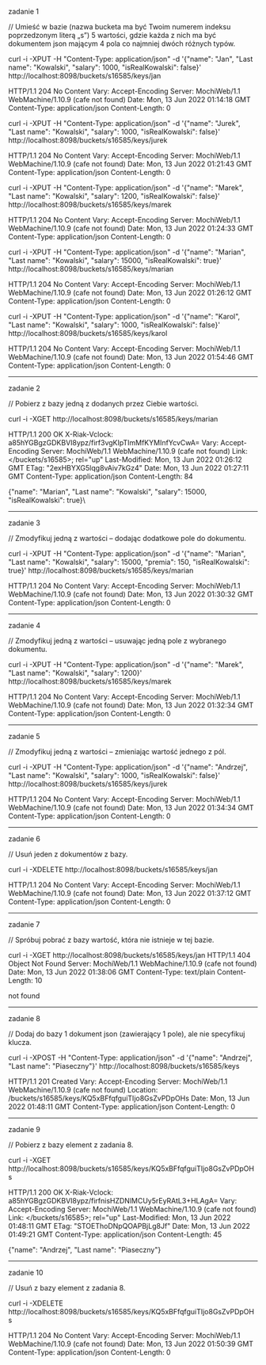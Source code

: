zadanie 1

// Umieść w bazie (nazwa bucketa ma być Twoim numerem indeksu poprzedzonym literą „s”) 5 wartości, gdzie każda z nich ma być dokumentem json mającym 4 pola co najmniej dwóch różnych typów.

curl -i -XPUT -H "Content-Type: application/json" -d '{"name": "Jan", "Last name": "Kowalski", "salary": 1000, "isRealKowalski": false}' http://localhost:8098/buckets/s16585/keys/jan

HTTP/1.1 204 No Content
Vary: Accept-Encoding
Server: MochiWeb/1.1 WebMachine/1.10.9 (cafe not found)
Date: Mon, 13 Jun 2022 01:14:18 GMT
Content-Type: application/json
Content-Length: 0


curl -i -XPUT -H "Content-Type: application/json" -d '{"name": "Jurek", "Last name": "Kowalski", "salary": 1000, "isRealKowalski": false}' http://localhost:8098/buckets/s16585/keys/jurek

HTTP/1.1 204 No Content
Vary: Accept-Encoding
Server: MochiWeb/1.1 WebMachine/1.10.9 (cafe not found)
Date: Mon, 13 Jun 2022 01:21:43 GMT
Content-Type: application/json
Content-Length: 0


curl -i -XPUT -H "Content-Type: application/json" -d '{"name": "Marek", "Last name": "Kowalski", "salary": 1200, "isRealKowalski": false}' http://localhost:8098/buckets/s16585/keys/marek

HTTP/1.1 204 No Content
Vary: Accept-Encoding
Server: MochiWeb/1.1 WebMachine/1.10.9 (cafe not found)
Date: Mon, 13 Jun 2022 01:24:33 GMT
Content-Type: application/json
Content-Length: 0


curl -i -XPUT -H "Content-Type: application/json" -d '{"name": "Marian", "Last name": "Kowalski", "salary": 15000, "isRealKowalski": true}' http://localhost:8098/buckets/s16585/keys/marian

HTTP/1.1 204 No Content
Vary: Accept-Encoding
Server: MochiWeb/1.1 WebMachine/1.10.9 (cafe not found)
Date: Mon, 13 Jun 2022 01:26:12 GMT
Content-Type: application/json
Content-Length: 0


curl -i -XPUT -H "Content-Type: application/json" -d '{"name": "Karol", "Last name": "Kowalski", "salary": 1000, "isRealKowalski": false}' http://localhost:8098/buckets/s16585/keys/karol

HTTP/1.1 204 No Content
Vary: Accept-Encoding
Server: MochiWeb/1.1 WebMachine/1.10.9 (cafe not found)
Date: Mon, 13 Jun 2022 01:54:46 GMT
Content-Type: application/json
Content-Length: 0

--------------------------------------

zadanie 2

// Pobierz z bazy jedną z dodanych przez Ciebie wartości.

curl -i -XGET http://localhost:8098/buckets/s16585/keys/marian

HTTP/1.1 200 OK
X-Riak-Vclock: a85hYGBgzGDKBVI8ypz/firf3vgKIpTImMfKYMInfYcvCwA=
Vary: Accept-Encoding
Server: MochiWeb/1.1 WebMachine/1.10.9 (cafe not found)
Link: </buckets/s16585>; rel="up"
Last-Modified: Mon, 13 Jun 2022 01:26:12 GMT
ETag: "2exHBYXG5lqg8vAiv7kGz4"
Date: Mon, 13 Jun 2022 01:27:11 GMT
Content-Type: application/json
Content-Length: 84

{"name": "Marian", "Last name": "Kowalski", "salary": 15000, "isRealKowalski": true}\

--------------------------------------

zadanie 3

// Zmodyfikuj jedną z wartości – dodając dodatkowe pole do dokumentu.

curl -i -XPUT -H "Content-Type: application/json" -d '{"name": "Marian", "Last name": "Kowalski", "salary": 15000, "premia": 150, "isRealKowalski": true}' http://localhost:8098/buckets/s16585/keys/marian

HTTP/1.1 204 No Content
Vary: Accept-Encoding
Server: MochiWeb/1.1 WebMachine/1.10.9 (cafe not found)
Date: Mon, 13 Jun 2022 01:30:32 GMT
Content-Type: application/json
Content-Length: 0

--------------------------------------

zadanie 4

// Zmodyfikuj jedną z wartości – usuwając jedną pole z wybranego dokumentu.

curl -i -XPUT -H "Content-Type: application/json" -d '{"name": "Marek", "Last name": "Kowalski", "salary": 1200}' http://localhost:8098/buckets/s16585/keys/marek

HTTP/1.1 204 No Content
Vary: Accept-Encoding
Server: MochiWeb/1.1 WebMachine/1.10.9 (cafe not found)
Date: Mon, 13 Jun 2022 01:32:34 GMT
Content-Type: application/json
Content-Length: 0

--------------------------------------

zadanie 5

// Zmodyfikuj jedną z wartości – zmieniając wartość jednego z pól.

curl -i -XPUT -H "Content-Type: application/json" -d '{"name": "Andrzej", "Last name": "Kowalski", "salary": 1000, "isRealKowalski": false}' http://localhost:8098/buckets/s16585/keys/jurek

HTTP/1.1 204 No Content
Vary: Accept-Encoding
Server: MochiWeb/1.1 WebMachine/1.10.9 (cafe not found)
Date: Mon, 13 Jun 2022 01:34:34 GMT
Content-Type: application/json
Content-Length: 0

--------------------------------------

zadanie 6

// Usuń jeden z dokumentów z bazy.

curl -i -XDELETE http://localhost:8098/buckets/s16585/keys/jan

HTTP/1.1 204 No Content
Vary: Accept-Encoding
Server: MochiWeb/1.1 WebMachine/1.10.9 (cafe not found)
Date: Mon, 13 Jun 2022 01:37:12 GMT
Content-Type: application/json
Content-Length: 0

--------------------------------------

zadanie 7

// Spróbuj pobrać z bazy wartość, która nie istnieje w tej bazie.

curl -i -XGET http://localhost:8098/buckets/s16585/keys/jan
HTTP/1.1 404 Object Not Found
Server: MochiWeb/1.1 WebMachine/1.10.9 (cafe not found)
Date: Mon, 13 Jun 2022 01:38:06 GMT
Content-Type: text/plain
Content-Length: 10

not found

--------------------------------------

zadanie 8

// Dodaj do bazy 1 dokument json (zawierający 1 pole), ale nie specyfikuj klucza.

curl -i -XPOST -H "Content-Type: application/json" -d '{"name": "Andrzej", "Last name": "Piaseczny"}' http://localhost:8098/buckets/s16585/keys

HTTP/1.1 201 Created
Vary: Accept-Encoding
Server: MochiWeb/1.1 WebMachine/1.10.9 (cafe not found)
Location: /buckets/s16585/keys/KQ5xBFfqfguiTIjo8GsZvPDpOHs
Date: Mon, 13 Jun 2022 01:48:11 GMT
Content-Type: application/json
Content-Length: 0

--------------------------------------

zadanie 9

// Pobierz z bazy element z zadania 8.

curl -i -XGET http://localhost:8098/buckets/s16585/keys/KQ5xBFfqfguiTIjo8GsZvPDpOHs

HTTP/1.1 200 OK
X-Riak-Vclock: a85hYGBgzGDKBVI8ypz/firfnisHZDNlMCUy5rEyRAtL3+HLAgA=
Vary: Accept-Encoding
Server: MochiWeb/1.1 WebMachine/1.10.9 (cafe not found)
Link: </buckets/s16585>; rel="up"
Last-Modified: Mon, 13 Jun 2022 01:48:11 GMT
ETag: "STOEThoDNpQOAPBjLg8Jf"
Date: Mon, 13 Jun 2022 01:49:21 GMT
Content-Type: application/json
Content-Length: 45

{"name": "Andrzej", "Last name": "Piaseczny"}

--------------------------------------

zadanie 10

// Usuń z bazy element z zadania 8.

curl -i -XDELETE http://localhost:8098/buckets/s16585/keys/KQ5xBFfqfguiTIjo8GsZvPDpOHs

HTTP/1.1 204 No Content
Vary: Accept-Encoding
Server: MochiWeb/1.1 WebMachine/1.10.9 (cafe not found)
Date: Mon, 13 Jun 2022 01:50:39 GMT
Content-Type: application/json
Content-Length: 0
